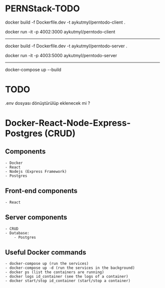 # PERNStack-TODO
 
docker build -f Dockerfile.dev -t aykutmyl/perntodo-client .

docker run -it -p 4002:3000 aykutmyl/perntodo-client


--------------

docker build -f Dockerfile.dev -t aykutmyl/perntodo-server .

docker run -it -p 4003:5000 aykutmyl/perntodo-server

--------------

docker-compose up --build

# TODO

.env dosyası dönüştürülüp eklenecek mi ?


# Docker-React-Node-Express-Postgres (CRUD)

## Components ##
	- Docker
	- React
	- Nodejs (Express Framework)
	- Postgres

## Front-end components ##
    - React


## Server components ##
	- CRUD
	- Database:
		- Postgres

## Useful Docker commands ##
	- docker-compose up (run the services)
	- docker-compose up -d (run the services in the background)
	- docker ps (list the containers are running)
	- docker logs id_container (see the logs of a container)
	- docker start/stop id_container (start/stop a container)

